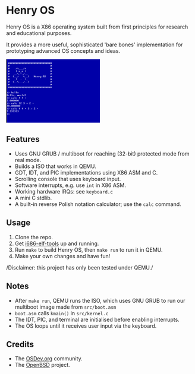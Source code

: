 # Henry OS

Henry OS is a X86 operating system built from first principles for research and educational purposes.

It provides a more useful, sophisticated 'bare bones' implementation for prototyping advanced OS concepts and ideas.

<img src="henryos_screenshot.png" alt="Henry OS screenshot" width="50%" height="50%" />

## Features

+ Uses GNU GRUB / multiboot for reaching (32-bit) protected mode from real mode.
+ Builds a ISO that works in QEMU.
+ GDT, IDT, and PIC implementations using X86 ASM and C.
+ Scrolling console that uses keyboard input.
+ Software interrupts, e.g. use `int` in X86 ASM.
+ Working hardware IRQs: see `keyboard.c`
+ A mini C stdlib.
+ A built-in reverse Polish notation calculator; use the `calc` command.

## Usage

1. Clone the repo.
2. Get [i686-elf-tools](https://github.com/lordmilko/i686-elf-tools) up and running.
3. Run `make` to build Henry OS, then `make run` to run it in QEMU.
4. Make your own changes and have fun!

/Disclaimer: this project has only been tested under QEMU./

## Notes

+ After `make run`, QEMU runs the ISO, which uses GNU GRUB to run our multiboot image made from `src/boot.asm`
+ `boot.asm` calls `kmain()` in `src/kernel.c`
+ The IDT, PIC, and terminal are initialised before enabling interrupts.
+ The OS loops until it receives user input via the keyboard.

## Credits

+ The [OSDev.org](https://osdev.org) community.
+ The [OpenBSD](www.openbsd.org) project.
